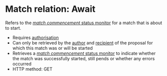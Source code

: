 # Match relation: Await
Refers to the [*match commencement* status monitor](../../../resource/status/monitor/match/commencement/README.md) 
for a match that is about to start.

- Requires [authorisation](../../../security/Authorisation.md)
- Can only be retrieved by the [author](../../proposals/from/README.md) and 
  [recipient](../../proposals/to/README.md) of the proposal for which this match 
  was or will be started
- Retrieves a [*match commencement* status monitor](../../../resource/status/monitor/match/commencement/README.md) 
  to indicate whether the match was successfully started, still pends or whether 
  any errors occurred
- HTTP method: GET
